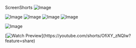 ScreenShorts
![Image](https://github.com/user-attachments/assets/bcf35ad3-10c9-4e5a-986a-ecaa71f31eb6)

![Image](https://github.com/user-attachments/assets/a800a5c7-a555-4e6b-b7cc-310b22fbabd9)
![Image](https://github.com/user-attachments/assets/6674b04e-bffe-40cb-bac5-950a0680221b)
![Image](https://github.com/user-attachments/assets/484deb45-3045-4de6-ab04-380c6487d2c8)
![Image](https://github.com/user-attachments/assets/3add39e6-c841-42a5-9b96-89c561309ee9)

![Image](https://github.com/user-attachments/assets/05c66b64-5308-4ca5-8991-94e7c20a8c8f)

[![Watch Preview]([https://img.youtube.com/vi/YOUR_VIDEO_ID/0.jpg](https://youtube.com/shorts/OfiXY_zNQIw?feature=share))](https://youtube.com/shorts/OfiXY_zNQIw?feature=share)
